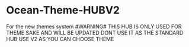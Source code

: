 # Ocean-Theme-HUBV2
For the new themes system
#WARNING# 
THIS HUB IS ONLY USED FOR THEME SAKE AND WILL BE UPDATED 
DONT USE IT AS THE STANDARD HUB USE V2 AS YOU CAN CHOOSE THEME
